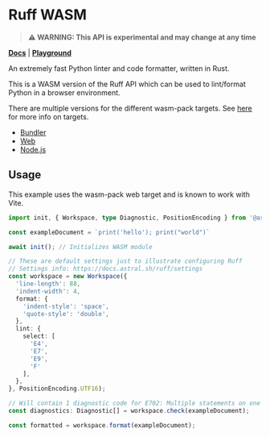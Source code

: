 # Ruff WASM

> **⚠️ WARNING: This API is experimental and may change at any time**

[**Docs**](https://docs.astral.sh/ruff/) | [**Playground**](https://play.ruff.rs/)

An extremely fast Python linter and code formatter, written in Rust.

This is a WASM version of the Ruff API which can be used to lint/format Python in a browser environment.

There are multiple versions for the different wasm-pack targets. See [here](https://rustwasm.github.io/docs/wasm-bindgen/reference/deployment.html) for more info on targets.

- [Bundler](https://www.npmjs.com/package/@astral-sh/ruff-wasm-bundler)
- [Web](https://www.npmjs.com/package/@astral-sh/ruff-wasm-web)
- [Node.js](https://www.npmjs.com/package/@astral-sh/ruff-wasm-nodejs)

## Usage

This example uses the wasm-pack web target and is known to work with Vite.

```ts
import init, { Workspace, type Diagnostic, PositionEncoding } from '@astral-sh/ruff-wasm-web';

const exampleDocument = `print('hello'); print("world")`

await init(); // Initializes WASM module

// These are default settings just to illustrate configuring Ruff
// Settings info: https://docs.astral.sh/ruff/settings
const workspace = new Workspace({
  'line-length': 88,
  'indent-width': 4,
  format: {
    'indent-style': 'space',
    'quote-style': 'double',
  },
  lint: {
    select: [
      'E4',
      'E7',
      'E9',
      'F'
    ],
  },
}, PositionEncoding.UTF16);

// Will contain 1 diagnostic code for E702: Multiple statements on one line
const diagnostics: Diagnostic[] = workspace.check(exampleDocument);

const formatted = workspace.format(exampleDocument);
```
